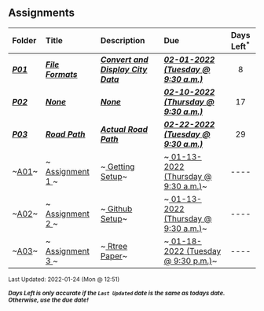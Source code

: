## Assignments

| Folder | Title | Description | Due | Days Left<sup>*</sup> |
|:------|:------|:------|:------|:-----:|
| ***<a href="https://github.com/rugbyprof/4553-Spatial-DS/tree/master/Assignments/P01">P01</a>*** | ***<a href="https://github.com/rugbyprof/4553-Spatial-DS/tree/master/Assignments/P01"> File Formats </a>*** | ***<a href="https://github.com/rugbyprof/4553-Spatial-DS/tree/master/Assignments/P01"> Convert and Display City Data</a>*** | ***<a href="https://github.com/rugbyprof/4553-Spatial-DS/tree/master/Assignments/P01"> 02-01-2022 (Tuesday @ 9:30 a.m.)</a>*** | 8 |
| ***<a href="https://github.com/rugbyprof/4553-Spatial-DS/tree/master/Assignments/P02">P02</a>*** | ***<a href="https://github.com/rugbyprof/4553-Spatial-DS/tree/master/Assignments/P02">None</a>*** | ***<a href="https://github.com/rugbyprof/4553-Spatial-DS/tree/master/Assignments/P02">None</a>*** | ***<a href="https://github.com/rugbyprof/4553-Spatial-DS/tree/master/Assignments/P02"> 02-10-2022 (Thursday @ 9:30 a.m.)</a>*** | 17 |
| ***<a href="https://github.com/rugbyprof/4553-Spatial-DS/tree/master/Assignments/P03">P03</a>*** | ***<a href="https://github.com/rugbyprof/4553-Spatial-DS/tree/master/Assignments/P03"> Road Path </a>*** | ***<a href="https://github.com/rugbyprof/4553-Spatial-DS/tree/master/Assignments/P03"> Actual Road Path</a>*** | ***<a href="https://github.com/rugbyprof/4553-Spatial-DS/tree/master/Assignments/P03"> 02-22-2022 (Tuesday @ 9:30 a.m.)</a>*** | 29 |
| ~<a href="https://github.com/rugbyprof/4553-Spatial-DS/tree/master/Assignments/A01">A01</a>~ | ~<a href="https://github.com/rugbyprof/4553-Spatial-DS/tree/master/Assignments/A01"> Assignment 1 </a>~ | ~<a href="https://github.com/rugbyprof/4553-Spatial-DS/tree/master/Assignments/A01"> Getting Setup</a>~ | ~<a href="https://github.com/rugbyprof/4553-Spatial-DS/tree/master/Assignments/A01"> 01-13-2022 (Thursday @ 9:30 a.m.)</a>~ | ---- |
| ~<a href="https://github.com/rugbyprof/4553-Spatial-DS/tree/master/Assignments/A02">A02</a>~ | ~<a href="https://github.com/rugbyprof/4553-Spatial-DS/tree/master/Assignments/A02"> Assignment 2 </a>~ | ~<a href="https://github.com/rugbyprof/4553-Spatial-DS/tree/master/Assignments/A02"> Github Setup</a>~ | ~<a href="https://github.com/rugbyprof/4553-Spatial-DS/tree/master/Assignments/A02"> 01-13-2022 (Thursday @ 9:30 a.m.)</a>~ | ---- |
| ~<a href="https://github.com/rugbyprof/4553-Spatial-DS/tree/master/Assignments/A03">A03</a>~ | ~<a href="https://github.com/rugbyprof/4553-Spatial-DS/tree/master/Assignments/A03"> Assignment 3 </a>~ | ~<a href="https://github.com/rugbyprof/4553-Spatial-DS/tree/master/Assignments/A03"> Rtree Paper</a>~ | ~<a href="https://github.com/rugbyprof/4553-Spatial-DS/tree/master/Assignments/A03"> 01-18-2022 (Tuesday @ 9:30 p.m.)</a>~ | ---- |

<sup>Last Updated: 2022-01-24 (Mon @ 12:51)</sup> 

<sup>***Days Left is only accurate if the `Last Updated` date is the same as todays date. Otherwise, use the due date!***</sup> 